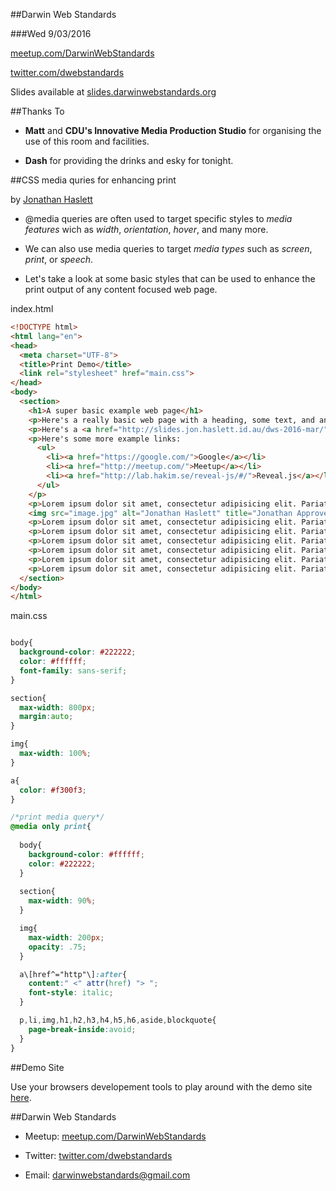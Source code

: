 ##Darwin Web Standards

###Wed 9/03/2016

[meetup.com/DarwinWebStandards](http://www.meetup.com/DarwinWebStandards/)

[twitter.com/dwebstandards](https://twitter.com/dwebstandards)

Slides available at [slides.darwinwebstandards.org](http://slides.darwinwebstandards.org/)



##Thanks To

* **Matt** and **CDU's Innovative Media Production Studio** for organising the use of this room and facilities.

* **Dash** for providing the drinks and esky for tonight.



##CSS media quries for enhancing print

by [Jonathan Haslett](https://twitter.com/jonathanhaslett)


* @media queries are often used to target specific styles to *media features* wich as *width*, *orientation*, *hover*, and many more.

* We can also use media queries to target *media types* such as *screen*, *print*, or *speech*.

* Let's take a look at some basic styles that can be used to enhance the print output of any content focused web page.


index.html
```html
<!DOCTYPE html>
<html lang="en">
<head>
  <meta charset="UTF-8">
  <title>Print Demo</title>
  <link rel="stylesheet" href="main.css">
</head>
<body>
  <section>
    <h1>A super basic example web page</h1>
    <p>Here's a really basic web page with a heading, some text, and an image. Use your dev tools to take a look at the print styles and play around with it.</p>
    <p>Here's a <a href="http://slides.jon.haslett.id.au/dws-2016-mar/">link</a> to this month's matching slides, and here it is again as a relative <a href="../">link</a>.</p>
    <p>Here's some more example links:
      <ul>
        <li><a href="https://google.com/">Google</a></li>
        <li><a href="http://meetup.com/">Meetup</a></li>
        <li><a href="http://lab.hakim.se/reveal-js/#/">Reveal.js</a></li>
      </ul>
    </p>
    <p>Lorem ipsum dolor sit amet, consectetur adipisicing elit. Pariatur nam ab repellendus eos, voluptatum consequatur debitis. Eligendi praesentium nemo mollitia! Assumenda eum fugit vitae eveniet maiores! Cumque maxime expedita fugit.</p>
    <img src="image.jpg" alt="Jonathan Haslett" title="Jonathan Approves This Message">
    <p>Lorem ipsum dolor sit amet, consectetur adipisicing elit. Pariatur nam ab repellendus eos, voluptatum consequatur debitis. Eligendi praesentium nemo mollitia! Assumenda eum fugit vitae eveniet maiores! Cumque maxime expedita fugit.</p>
    <p>Lorem ipsum dolor sit amet, consectetur adipisicing elit. Pariatur nam ab repellendus eos, voluptatum consequatur debitis. Eligendi praesentium nemo mollitia! Assumenda eum fugit vitae eveniet maiores! Cumque maxime expedita fugit. Lorem ipsum dolor sit amet, consectetur adipisicing elit. Pariatur nam ab repellendus eos, voluptatum consequatur debitis. Eligendi praesentium nemo mollitia! Assumenda eum fugit vitae eveniet maiores! Cumque maxime expedita fugit. Lorem ipsum dolor sit amet, consectetur adipisicing elit. Pariatur nam ab repellendus eos, voluptatum consequatur debitis. Eligendi praesentium nemo mollitia! Assumenda eum fugit vitae eveniet maiores! Cumque maxime expedita fugit.</p>
    <p>Lorem ipsum dolor sit amet, consectetur adipisicing elit. Pariatur nam ab repellendus eos, voluptatum consequatur debitis. Eligendi praesentium nemo mollitia! Assumenda eum fugit vitae eveniet maiores! Cumque maxime expedita fugit.</p>
    <p>Lorem ipsum dolor sit amet, consectetur adipisicing elit. Pariatur nam ab repellendus eos, voluptatum consequatur debitis. Eligendi praesentium nemo mollitia! Assumenda eum fugit vitae eveniet maiores! Cumque maxime expedita fugit. Lorem ipsum dolor sit amet, consectetur adipisicing elit. Pariatur nam ab repellendus eos, voluptatum consequatur debitis. Eligendi praesentium nemo mollitia! Assumenda eum fugit vitae eveniet maiores! Cumque maxime expedita fugit. Lorem ipsum dolor sit amet, consectetur adipisicing elit. Pariatur nam ab repellendus eos, voluptatum consequatur debitis. Eligendi praesentium nemo mollitia! Assumenda eum fugit vitae eveniet maiores! Cumque maxime expedita fugit.</p>
    <p>Lorem ipsum dolor sit amet, consectetur adipisicing elit. Pariatur nam ab repellendus eos, voluptatum consequatur debitis. Eligendi praesentium nemo mollitia! Assumenda eum fugit vitae eveniet maiores! Cumque maxime expedita fugit.</p>
    <p>Lorem ipsum dolor sit amet, consectetur adipisicing elit. Pariatur nam ab repellendus eos, voluptatum consequatur debitis. Eligendi praesentium nemo mollitia! Assumenda eum fugit vitae eveniet maiores! Cumque maxime expedita fugit. Lorem ipsum dolor sit amet, consectetur adipisicing elit. Pariatur nam ab repellendus eos, voluptatum consequatur debitis. Eligendi praesentium nemo mollitia! Assumenda eum fugit vitae eveniet maiores! Cumque maxime expedita fugit. Lorem ipsum dolor sit amet, consectetur adipisicing elit. Pariatur nam ab repellendus eos, voluptatum consequatur debitis. Eligendi praesentium nemo mollitia! Assumenda eum fugit vitae eveniet maiores! Cumque maxime expedita fugit.</p>
  </section>
</body>
</html>
```


main.css
```css

body{
  background-color: #222222;
  color: #ffffff;
  font-family: sans-serif;
}

section{
  max-width: 800px;
  margin:auto;
}

img{
  max-width: 100%;
}

a{
  color: #f300f3;
}

/*print media query*/
@media only print{
  
  body{
    background-color: #ffffff;
    color: #222222;
  }
  
  section{
    max-width: 90%;
  }

  img{
    max-width: 200px;
    opacity: .75;
  }

  a\[href^="http"\]:after{
    content:" <" attr(href) "> ";
    font-style: italic;
  }

  p,li,img,h1,h2,h3,h4,h5,h6,aside,blockquote{
    page-break-inside:avoid;
  }
}
```


##Demo Site

Use your browsers developement tools to play around with the demo site [here](demo/).



##Darwin Web Standards

* Meetup: [meetup.com/DarwinWebStandards](http://www.meetup.com/DarwinWebStandards/)

* Twitter: [twitter.com/dwebstandards](https://twitter.com/dwebstandards)

* Email: [darwinwebstandards@gmail.com](mailto:darwinwebstandards@gmail.com)